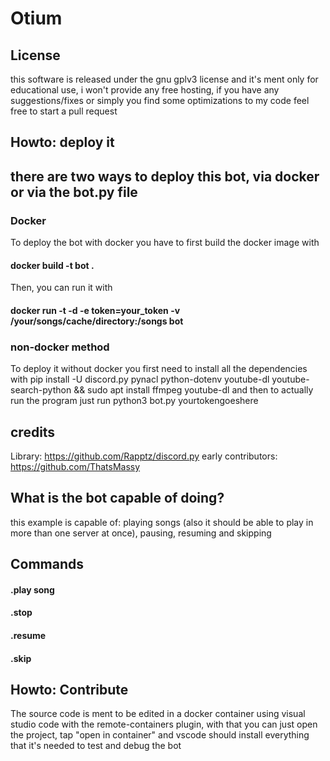 # Otium

## License
this software is released under the gnu gplv3 license and it's ment only for educational use, i won't provide any free hosting, if you have any suggestions/fixes or simply you find some optimizations to my code feel free to start a pull request

## Howto: deploy it 
## there are two ways to deploy this bot, via docker or via the bot.py file
### Docker
To deploy the bot with docker you have to first build the docker image with 

#### docker build -t bot . 
Then, you can run it with 
#### docker run -t -d -e token=your_token -v /your/songs/cache/directory:/songs bot 

### non-docker method 
To deploy it without docker you first need to install all the dependencies with pip install -U discord.py pynacl python-dotenv youtube-dl  youtube-search-python && sudo apt install ffmpeg youtube-dl 
and then to actually run the program just run python3 bot.py yourtokengoeshere


## credits
Library: https://github.com/Rapptz/discord.py
early contributors: https://github.com/ThatsMassy

## What is the bot capable of doing?
this example is capable of: playing songs (also it should be able to play in more than one server at once), pausing, resuming and skipping 

## Commands
#### .play song
#### .stop
#### .resume
#### .skip

## Howto: Contribute
The source code is ment to be edited in a docker container using visual studio code with the remote-containers plugin, with that you can just open the project, tap "open in container" and vscode should install everything that it's needed to test and debug the bot


